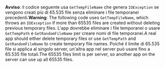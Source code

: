 <span data-ttu-id="c114b-101">**Avviso**: il codice seguente usa `GetTempFileName` che genera `IOException` se vengono creati più di 65.535 file senza eliminare i file temporanei precedenti.</span><span class="sxs-lookup"><span data-stu-id="c114b-101">**Warning**: The following code uses `GetTempFileName`, which throws an `IOException` if more than 65535 files are created without deleting previous temporary files.</span></span> <span data-ttu-id="c114b-102">L'app dovrebbe eliminare i file temporanei o usare `GetTempPath` e `GetRandomFileName` per creare nomi di file temporanei.</span><span class="sxs-lookup"><span data-stu-id="c114b-102">A real app should either delete temporary files or use `GetTempPath` and `GetRandomFileName` to create temporary file names.</span></span> <span data-ttu-id="c114b-103">Poiché il limite di 65.535 file si applica al singolo server, un'altra app nel server può usare fino a 65.535 file totali.</span><span class="sxs-lookup"><span data-stu-id="c114b-103">The 65535 files limit is per server, so another app on the server can use up all 65535 files.</span></span> 
